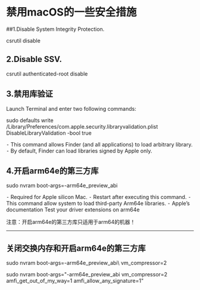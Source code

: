 # 禁用macOS的一些安全措施


##1.Disable System Integrity Protection.

csrutil disable




## 2.Disable SSV.

csrutil authenticated-root disable



## 3.禁用库验证	
Launch Terminal and enter two following commands:

sudo defaults write /Library/Preferences/com.apple.security.libraryvalidation.plist DisableLibraryValidation -bool true

⁃	This command allows Finder (and all applications) to load arbitrary library.
⁃	By default, Finder can load libraries signed by Apple only.



## 4.开启arm64e的第三方库
sudo nvram boot-args=-arm64e_preview_abi

⁃	Required for Apple silicon Mac.
⁃	Restart after executing this command.
⁃	This command allow system to load third-party Arm64e libraries.
⁃	Apple’s documentation Test your driver extensions on arm64e



注意：开启arm64e的第三方库只适用于arm64的机器！

---


## 关闭交换内存和开启arm64e的第三方库
sudo nvram boot-args=-arm64e_preview_abi\ vm_compressor=2


sudo nvram boot-args="-arm64e_preview_abi vm_compressor=2 amfi_get_out_of_my_way=1 amfi_allow_any_signature=1"

